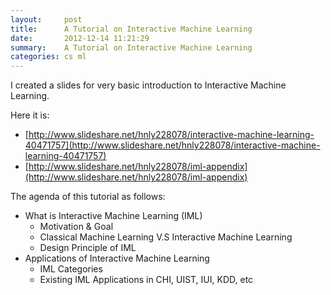 ```yaml
---
layout:     post
title:      A Tutorial on Interactive Machine Learning 
date:       2012-12-14 11:21:29
summary:    A Tutorial on Interactive Machine Learning 
categories: cs ml
---
```



I created a slides for very basic introduction to Interactive Machine Learning. 

Here it is: 

* [http://www.slideshare.net/hnly228078/interactive-machine-learning-40471757](http://www.slideshare.net/hnly228078/interactive-machine-learning-40471757)
* [http://www.slideshare.net/hnly228078/iml-appendix](http://www.slideshare.net/hnly228078/iml-appendix)

The agenda of this tutorial as follows:

* What is Interactive Machine Learning (IML)
	* Motivation & Goal
	* Classical Machine Learning V.S Interactive Machine Learning 
	* Design Principle of IML
* Applications of Interactive Machine Learning 
	* IML Categories
	* Existing IML Applications in CHI, UIST, IUI, KDD, etc
